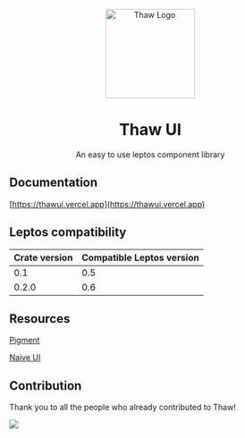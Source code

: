 <p align="center" >
    <img src="https://raw.githubusercontent.com/thaw-ui/thaw/main/logo.svg" alt="Thaw Logo" width="160px"/>
</p>
<h1 align="center">Thaw UI</h1>
<p align="center">An easy to use leptos component library</p>

## Documentation

[https://thawui.vercel.app](https://thawui.vercel.app)

## Leptos compatibility

| Crate version | Compatible Leptos version |
| ------------- | ------------------------- |
| 0.1           | 0.5                       |
| 0.2.0    | 0.6                       |

## Resources

[Pigment](https://github.com/kobaltedev/pigment)

[Naive UI](https://github.com/tusen-ai/naive-ui)

## Contribution

Thank you to all the people who already contributed to Thaw!

<a href="https://github.com/thaw-ui/thaw/graphs/contributors">
  <img src="https://contrib.rocks/image?repo=thaw-ui/thaw" />
</a>
